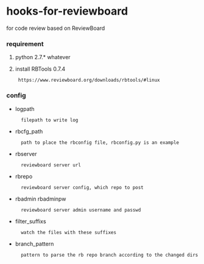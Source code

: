 # hooks-for-reviewboard
for code review based on ReviewBoard


### requirement
1. python 2.7.* whatever
2. install RBTools 0.7.4

    	https://www.reviewboard.org/downloads/rbtools/#linux

### config
* logpath

		filepath to write log

* rbcfg_path

		path to place the rbconfig file, rbconfig.py is an example

* rbserver

		reviewboard server url

* rbrepo

		reviewboard server config, which repo to post

* rbadmin rbadminpw

		reviewboard server admin username and passwd

* filter_suffixs

		watch the files with these suffixes

* branch_pattern

		pattern to parse the rb repo branch according to the changed dirs

